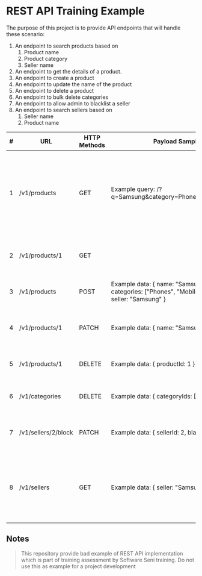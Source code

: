 # REST API Training Example

The purpose of this project is to provide API endpoints that will handle these scenario:

1. An endpoint to search products based on
    1. Product name
    2. Product category
    3. Seller name
2. An endpoint to get the details of a product.
3. An endpoint to create a product
4. An endpoint to update the name of the product
5. An endpoint to delete a product
6. An endpoint to bulk delete categories
7. An endpoint to allow admin to blacklist a seller
8. An endpoint to search sellers based on
    1. Seller name
    2. Product name
    
|#  |URL                        |HTTP Methods|Payload Samples                                                                                            |Description                                                                         |
|---|---------------------------|------------|-----------------------------------------------------------------------------------------------------------|------------------------------------------------------------------------------------|
|1  |/v1/products                  |GET         |Example query: /?q=Samsung&category=Phone&seller=Samsung                                                   |An endpoint to search products based on product name, product category, seller name.|
|2  |/v1/products/1                |GET         |                                                                                                           |An endpoint to get the details of a product.                                        |
|3  |/v1/products           |POST        |Example data: {    name: "Samsung S10",    categories: ["Phones", "Mobile Devices"],    seller: "Samsung" }|An endpoint to create a product   
|4  |/v1/products/1                |PATCH      |Example data: {    name: "Samsung S10" }                                                                   |An endpoint to update the name of the product                                       |                                                  |
|5  |/v1/products/1                  |DELETE      |Example data: {    productId: 1 }                                                                          |An endpoint to delete a product                                                     |
|6  |/v1/categories         |DELETE        |Example data: {    categoryIds: [1, 2, 3, 4, 5] }                                                          |An endpoint to bulk delete categories                                               |
|7  |/v1/sellers/2/block    |PATCH      |Example data: {     sellerId: 2,    blacklisted: true }                                                    |An endpoint to allow admin to blacklist a seller                                    |
|8  |/v1/sellers            |GET       |Example data: {    seller: "Samsung" }                                                                     |An endpoint to search sellers based on seller name and product name                 |


## Notes
> This repository provide bad example of REST API implementation
> which is part of training assessment by Software Seni training.
> Do not use this as example for a project development
